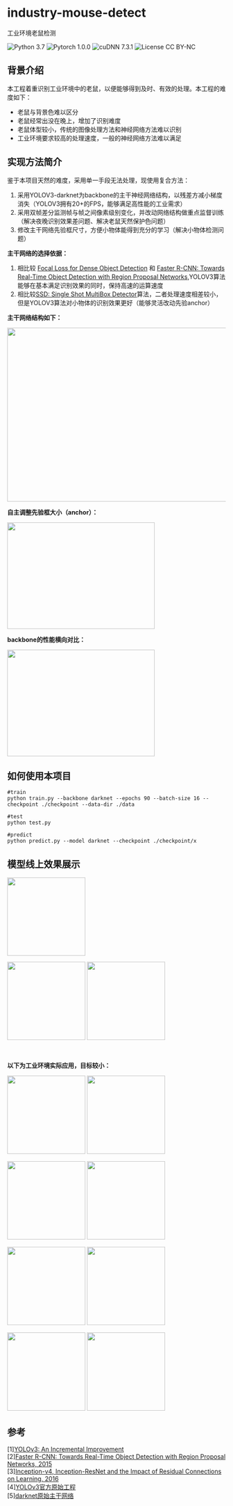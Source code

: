 # industry-mouse-detect
工业环境老鼠检测

![Python 3.7](https://img.shields.io/badge/python-3.7-green.svg?style=plastic)
![Pytorch 1.0.0](https://img.shields.io/badge/pytorch-1.0.0-green.svg?style=plastic)
![cuDNN 7.3.1](https://img.shields.io/badge/cudnn-7.3.1-green.svg?style=plastic)
![License CC BY-NC](https://img.shields.io/badge/license-CC_BY--NC-green.svg?style=plastic)

## 背景介绍
本工程着重识别工业环境中的老鼠，以便能够得到及时、有效的处理。本工程的难度如下：
- 老鼠与背景色难以区分
- 老鼠经常出没在晚上，增加了识别难度
- 老鼠体型较小，传统的图像处理方法和神经网络方法难以识别 
- 工业环境要求较高的处理速度，一般的神经网络方法难以满足
## 实现方法简介
鉴于本项目天然的难度，采用单一手段无法处理，现使用复合方法：
1. 采用YOLOV3-darknet为backbone的主干神经网络结构，以残差方减小梯度消失（YOLOV3拥有20+的FPS，能够满足高性能的工业需求）
2. 采用双帧差分监测帧与帧之间像素级别变化，并改动网络结构做重点监督训练（解决夜晚识别效果差问题、解决老鼠天然保护色问题）
3. 修改主干网络先验框尺寸，方便小物体能得到充分的学习（解决小物体检测问题）

**主干网络的选择依据：**
1. 相比较 [Focal Loss for Dense Object Detection](https://arxiv.org/abs/1708.02002) 和 [Faster R-CNN: Towards Real-Time Object Detection with Region Proposal Networks](https://arxiv.org/pdf/1506.01497.pdf),YOLOV3算法能够在基本满足识别效果的同时，保持高速的运算速度
2. 相比较[SSD: Single Shot MultiBox Detector](https://arxiv.org/abs/1512.02325)算法，二者处理速度相差较小，但是YOLOV3算法对小物体的识别效果更好（能够灵活改动先验anchor）

**主干网络结构如下：**
<div align=left>
  <img width=900 height=400 src="https://github.com/yangbisheng2009/industry-mouse-detect/blob/master/image/yolo-struct.jpg" >
</div>

**自主调整先验框大小（anchor）：**
<div align=left>
  <img width=340 height=245 src="https://github.com/yangbisheng2009/industry-mouse-detect/blob/master/image/anchor.jpg" >
</div>

**backbone的性能横向对比：**
<div align=left>
  <img width=340 height=245 src="https://github.com/yangbisheng2009/industry-mouse-detect/blob/master/image/performance.jpg" >
</div>

## 如何使用本项目
```shell
#train
python train.py --backbone darknet --epochs 90 --batch-size 16 --checkpoint ./checkpoint --data-dir ./data

#test
python test.py

#predict
python predict.py --model darknet --checkpoint ./checkpoint/x
```
## 模型线上效果展示
<p align="left">
    <img src="https://github.com/yangbisheng2009/industry-mouse-detect/blob/master/image/mouse1.jpg", height="180">
</p>
<p align="left">
    <img src="https://github.com/yangbisheng2009/industry-mouse-detect/blob/master/image/mouse4.jpg", height="180">
    <img src="https://github.com/yangbisheng2009/industry-mouse-detect/blob/master/image/mouse3.jpg", height="180">
</p>
&emsp;  
&emsp;  

**以下为工业环境实际应用，目标较小：**
<p align="left">
    <img src="https://github.com/yangbisheng2009/industry-mouse-detect/blob/master/image/09979.jpg", height="180">
    <img src="https://github.com/yangbisheng2009/industry-mouse-detect/blob/master/image/10976.jpg", height="180">
</p>
<p align="left">
    <img src="https://github.com/yangbisheng2009/industry-mouse-detect/blob/master/image/09981.jpg", height="180">
    <img src="https://github.com/yangbisheng2009/industry-mouse-detect/blob/master/image/09982.jpg", height="180">
</p>
<p align="left">
    <img src="https://github.com/yangbisheng2009/industry-mouse-detect/blob/master/image/09983.jpg", height="180">
    <img src="https://github.com/yangbisheng2009/industry-mouse-detect/blob/master/image/10966.jpg", height="180">
</p>
<p align="left">
    <img src="https://github.com/yangbisheng2009/industry-mouse-detect/blob/master/image/10969.jpg", height="180">
    <img src="https://github.com/yangbisheng2009/industry-mouse-detect/blob/master/image/10971.jpg", height="180">
</p>

## 参考
[1][YOLOv3: An Incremental Improvement](https://pjreddie.com/media/files/papers/YOLOv3.pdf)  
[2][Faster R-CNN: Towards Real-Time Object Detection with Region Proposal Networks, 2015](https://arxiv.org/pdf/1506.01497.pdf)  
[3][Inception-v4, Inception-ResNet and the Impact of Residual Connections on Learning, 2016](https://arxiv.org/pdf/1602.07261.pdf)  
[4][YOLOv3官方原始工程](https://pjreddie.com/darknet/yolo/)  
[5][darknet原始主干网络](https://github.com/pjreddie/darknet)  
